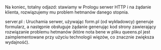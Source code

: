 Na koniec, totalny odjazd: stawiamy w Prologu serwer HTTP i na żądanie klienta, rozwiązujemy mu problem hetmanów danego stopnia.

server.pl : Uruchamia serwer, używając form.pl (od wykładowcy) generuje formularz, a następnie obsługuje żądanie generując kod strony zawierający rozwiązanie problemu hetmanów (które nota bene w pliku queens.pl jest zaimplementowane przy użyciu technologii więzów, co znacznie zwiększa wydajność).